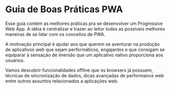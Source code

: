 # Guia de Boas Práticas PWA

Esse guia contém as melhores práticas pra se desenvolver um Progressive Web App. A idéia é centralizar e trazer ao leitor todas as possíveis melhores maneiras de se lidar com os conceitos de PWA.

A motivação principal é ajudar aos que querem se aventurar na produção de aplicativos web que sejam performáticos, engajantes e que consigam se equiparar à sensação de imersão que um aplicativo nativo proporciona aos usuários.

Vamos descobrir funcionalidades offline que os browsers já possuem, técnicas de sincronização de dados, dicas avançadas de performance web entre outros assuntos relacionados a aplicações web.

